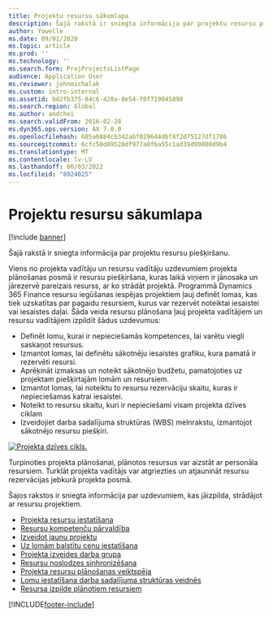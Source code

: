 ```yaml
---
title: Projektu resursu sākumlapa
description: Šajā rakstā ir sniegta informācija par projektu resursu piešķiršanu.
author: Yowelle
ms.date: 09/01/2020
ms.topic: article
ms.prod: ''
ms.technology: ''
ms.search.form: ProjProjectsListPage
audience: Application User
ms.reviewer: johnmichalak
ms.custom: intro-internal
ms.assetid: bd2fb375-84c6-428a-8e54-f0f719045898
ms.search.region: Global
ms.author: andchoi
ms.search.validFrom: 2016-02-28
ms.dyn365.ops.version: AX 7.0.0
ms.openlocfilehash: 605a6884cb342abf029644dbf8f2d75127df1786
ms.sourcegitcommit: 6cfc50d89528df977a8f6a55c1ad39d99800d9b4
ms.translationtype: MT
ms.contentlocale: lv-LV
ms.lasthandoff: 06/03/2022
ms.locfileid: "8924025"
---
```

# <a name="project-resourcing-home-page"></a>Projektu resursu sākumlapa

[!include [banner](../includes/banner.md)]

Šajā rakstā ir sniegta informācija par projektu resursu piešķiršanu.

Viens no projekta vadītāju un resursu vadītāju uzdevumiem projekta plānošanas posmā ir resursu piešķiršana, kuras laikā viņiem ir jānosaka un jārezervē pareizais resurss, ar ko strādāt projektā. Programmā Dynamics 365 Finance resursu iegūšanas iespējas projektiem ļauj definēt lomas, kas tiek uzskatītas par pagaidu resursiem, kurus var rezervēt noteiktai iesaistei vai iesaistes daļai. Šāda veida resursu plānošana ļauj projekta vadītājiem un resursu vadītājiem izpildīt šādus uzdevumus:

- Definēt lomu, kurai ir nepieciešamās kompetences, lai varētu viegli saskaņot resursus.
- Izmantot lomas, lai definētu sākotnēju iesaistes grafiku, kura pamatā ir rezervēti resursi.
- Aprēķināt izmaksas un noteikt sākotnējo budžetu, pamatojoties uz projektam piešķirtajām lomām un resursiem.
- Izmantot lomas, lai noteiktu to resursu rezervāciju skaitu, kuras ir nepieciešamas katrai iesaistei.
- Noteikt to resursu skaitu, kuri ir nepieciešami visam projekta dzīves ciklam
- Izveidojiet darba sadalījuma struktūras (WBS) melnrakstu, izmantojot sākotnējo resursu piešķiri.

[![Projekta dzīves cikls.](./media/projectresourcing02-1024x812.jpg)](./media/projectresourcing02.jpg)

Turpinoties projekta plānošanai, plānotos resursus var aizstāt ar personāla resursiem. Turklāt projekta vadītājs var atgriezties un atjaunināt resursu rezervācijas jebkurā projekta posmā.

Šajos rakstos ir sniegta informācija par uzdevumiem, kas jāizpilda, strādājot ar resursu projektiem.

- [Projekta resursu iestatīšana](set-up-project-resources.md)
- [Resursu kompetenču pārvaldība](manage-resource-competencies.md)
- [Izveidot jaunu projektu](create-new-project.md)
- [Uz lomām balstītu cenu iestatīšana](set-up-role-based-pricing.md)
- [Projekta izveides darba grupa](create-project-team.md)
- [Resursu noslodzes sinhronizēšana](synchronize-resource-capacity.md)
- [Projekta resursu plānošanas veiktspēja](project-scheduling-performance.md)
- [Lomu iestatīšana darba sadalījuma struktūras veidnēs](set-up-roles-wbs-template.md)
- [Resursa izpilde plānotiem resursiem](resource-fulfillment-planned-resources.md)


[!INCLUDE[footer-include](../includes/footer-banner.md)]